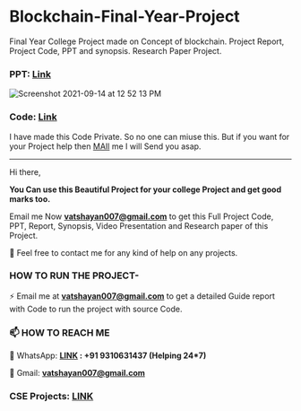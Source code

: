 # Blockchain-Final-Year-Project
Final Year College Project made on Concept of blockchain. Project Report, Project Code, PPT and synopsis. Research Paper Project. 

### PPT: [Link](https://github.com/Vatshayan/Blockchain-Final-Year-Project/blob/main/Blockchain%20Money%20PPT.pdf)

![Screenshot 2021-09-14 at 12 52 13 PM](https://user-images.githubusercontent.com/28294942/133213402-34ec7799-4044-4162-a27d-04fd4e4358a0.png)

### Code: [Link](https://github.com/Vatshayan/Blockchain-Final-Year-Project/blob/main/Blockchain_Project_dem.ipynb) 
I have made this Code Private. So no one can miuse this. But if you want for your Project help then [MAIl](vatshayan007@mail.com) me I will Send you asap.

_________________________________________________________________________________________________________________________________________________


Hi there, 

**You Can use this Beautiful Project for your college Project and get good marks too.**

Email me Now **vatshayan007@gmail.com** to get this Full Project Code, PPT, Report, Synopsis, Video Presentation and Research paper of this Project.

💌 Feel free to contact me for any kind of help on any projects.
 
### HOW TO RUN THE PROJECT-
⚡ Email me at **vatshayan007@gmail.com** to get a detailed Guide report with Code to run the project with source Code.

### 📫 HOW TO REACH ME 

💬 WhatsApp: **[LINK](https://wa.me/message/CHWN2AHCPMAZK1) : +91 9310631437 (Helping 24*7)**

💬 Gmail: **vatshayan007@gmail.com**

### CSE Projects: [LINK](https://www.cse-projects.com)
